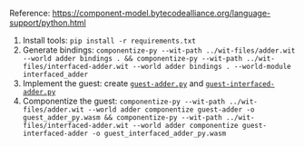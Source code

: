 Reference: https://component-model.bytecodealliance.org/language-support/python.html

1. Install tools: `pip install -r requirements.txt`
2. Generate bindings:
   `componentize-py --wit-path ../wit-files/adder.wit --world adder bindings . && componentize-py --wit-path ../wit-files/interfaced-adder.wit --world adder bindings . --world-module interfaced_adder`
3. Implement the guest: create [`guest-adder.py`](guest-adder.py) and [`guest-interfaced-adder.py`](guest-interfaced-adder.py)
4. Componentize the guest:
   `componentize-py --wit-path ../wit-files/adder.wit --world adder componentize guest-adder -o guest_adder_py.wasm && componentize-py --wit-path ../wit-files/interfaced-adder.wit --world adder componentize guest-interfaced-adder -o guest_interfaced_adder_py.wasm`